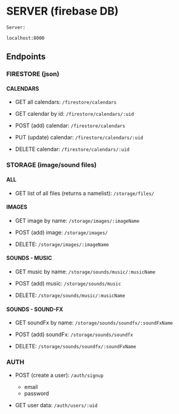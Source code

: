 # SERVER (firebase DB)

```shell
Server:

localhost:8000
```

## Endpoints

### FIRESTORE (json)

#### CALENDARS

- GET all calendars: `/firestore/calendars`

- GET calendar by id: `/firestore/calendars/:uid`

- POST (add) calendar: `/firestore/calendars`

- PUT (update) calendar: `/firestore/calendars/:uid`

- DELETE calendar: `/firestore/calendars/:uid`

### STORAGE (image/sound files)

#### ALL

- GET list of all files (returns a namelist): `/storage/files/`

#### IMAGES

- GET image by name: `/storage/images/:imageName`

- POST (add) image: `/storage/images/`

- DELETE: `/storage/images/:imageName`

#### SOUNDS - MUSIC

- GET music by name: `/storage/sounds/music/:musicName`

- POST (add) music: `/storage/sounds/music`

- DELETE: `/storage/sounds/music/:musicName`

#### SOUNDS - SOUND-FX

- GET soundFx by name: `/storage/sounds/soundfx/:soundFxName`

- POST (add) soundFx: `/storage/sounds/soundfx`

- DELETE: `/storage/sounds/soundfx/:soundFxName`

### AUTH

- POST (create a user): `/auth/signup`

  - email
  - password

- GET user data: `/auth/users/:uid`
